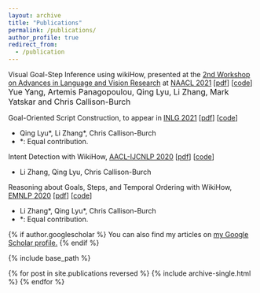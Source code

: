 ```yaml
---
layout: archive
title: "Publications"
permalink: /publications/
author_profile: true
redirect_from:
  - /publication
---
```




Visual Goal-Step Inference using wikiHow, presented at the [2nd Workshop on Advances in Language and Vision Research](https://alvr-workshop.github.io/) at [NAACL 2021](https://2021.naacl.org/) \[[pdf](https://aclanthology.org/2020.emnlp-main.374)\] \[[code](https://github.com/zharry29/wikihow-goal-step)\]
<font size="3"> Yue Yang, Artemis Panagopoulou, Qing Lyu, Li Zhang, Mark Yatskar and Chris Callison-Burch </font>

Goal-Oriented Script Construction, to appear in [INLG 2021](https://inlg2021.github.io/) \[[pdf](https://arxiv.org/abs/2107.13189)\] \[[code](https://github.com/zharry29/wikihow-intent)\]
* Qing Lyu\*, Li Zhang\*, Chris Callison-Burch
* \*: Equal contribution.

Intent Detection with WikiHow, [AACL-IJCNLP 2020](http://www.aacl2020.org/) \[[pdf](https://www.aclweb.org/anthology/2020.aacl-main.35)\] \[[code](https://github.com/zharry29/wikihow-intent)\]
* Li Zhang, Qing Lyu, Chris Callison-Burch

Reasoning about Goals, Steps, and Temporal Ordering with WikiHow, [EMNLP 2020](https://2020.emnlp.org/) \[[pdf](https://aclanthology.org/2020.emnlp-main.374)\] \[[code](https://github.com/zharry29/wikihow-goal-step)\]
* Li Zhang\*, Qing Lyu\*, Chris Callison-Burch
* \*: Equal contribution.

{% if author.googlescholar %}
  You can also find my articles on <u><a href="{{author.googlescholar}}">my Google Scholar profile</a>.</u>
{% endif %}

{% include base_path %}

{% for post in site.publications reversed %}
  {% include archive-single.html %}
{% endfor %}
